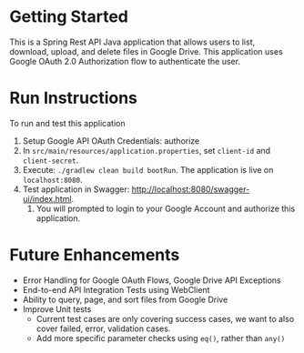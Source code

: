 # Getting Started

This is a Spring Rest API Java application that allows users to list, download, upload, and delete files in Google Drive.
This application uses Google OAuth 2.0 Authorization flow to authenticate the user.

# Run Instructions
To run and test this application
1. Setup Google API OAuth Credentials: authorize
2. In `src/main/resources/application.properties`, set `client-id` and `client-secret`.
3. Execute: `./gradlew clean build bootRun`.  The application is live on `localhost:8080`.
4. Test application in Swagger: [http://localhost:8080/swagger-ui/index.html](http://localhost:8080/swagger-ui/index.html).
   1. You will prompted to login to your Google Account and authorize this application.

# Future Enhancements
- Error Handling for Google OAuth Flows, Google Drive API Exceptions
- End-to-end API Integration Tests using WebClient
- Ability to query, page, and sort files from Google Drive
- Improve Unit tests
  - Current test cases are only covering success cases, we want to also cover failed, error, validation cases.
  - Add more specific parameter checks using `eq()`, rather than `any()`
